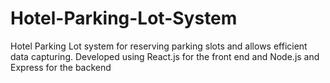 # Hotel-Parking-Lot-System
Hotel Parking Lot system for reserving parking slots and allows efficient data capturing. Developed using React.js for the front end and Node.js  and Express for the backend 
